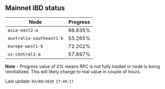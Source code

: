 ## **Mainnet** IBD status


Node | Progress
--- | ---
`asia-east2-a` | 98.635%
`australia-southeast1-b` | 55.265%
`europe-west1-b` | 72.202%
`us-central1-a` | 57.897%


**Note** - Progress value of *0%* means RPC is not fully loaded or node is being reinitialized. This will likely change to real value in couple of hours.


Last update: `03/08/2020 17:40:17`
